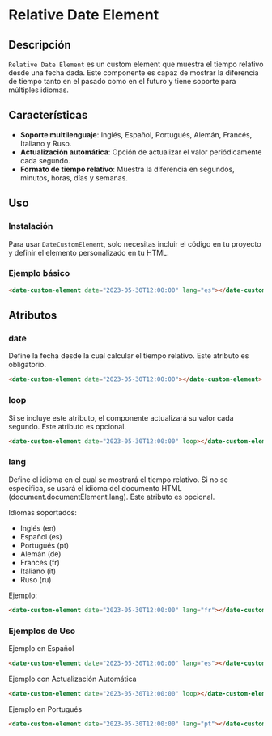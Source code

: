 # Relative Date Element

## Descripción

`Relative Date Element` es un custom element que muestra el tiempo relativo desde una fecha dada. Este componente es capaz de mostrar la diferencia de tiempo tanto en el pasado como en el futuro y tiene soporte para múltiples idiomas.

## Características

- **Soporte multilenguaje**: Inglés, Español, Portugués, Alemán, Francés, Italiano y Ruso.
- **Actualización automática**: Opción de actualizar el valor periódicamente cada segundo.
- **Formato de tiempo relativo**: Muestra la diferencia en segundos, minutos, horas, días y semanas.

## Uso

### Instalación

Para usar `DateCustomElement`, solo necesitas incluir el código en tu proyecto y definir el elemento personalizado en tu HTML.

### Ejemplo básico

```html
<date-custom-element date="2023-05-30T12:00:00" lang="es"></date-custom-element>
````

## Atributos

### date
Define la fecha desde la cual calcular el tiempo relativo. Este atributo es obligatorio.

```html
<date-custom-element date="2023-05-30T12:00:00"></date-custom-element>
```

### loop
Si se incluye este atributo, el componente actualizará su valor cada segundo. Este atributo es opcional.

```html
<date-custom-element date="2023-05-30T12:00:00" loop></date-custom-element>
```

### lang

Define el idioma en el cual se mostrará el tiempo relativo. Si no se especifica, se usará el idioma del documento HTML (document.documentElement.lang). Este atributo es opcional.

Idiomas soportados:

- Inglés (en)
- Español (es)
- Portugués (pt)
- Alemán (de)
- Francés (fr)
- Italiano (it)
- Ruso (ru)

Ejemplo:

```html
<date-custom-element date="2023-05-30T12:00:00" lang="fr"></date-custom-element>
```

### Ejemplos de Uso

Ejemplo en Español
```html
<date-custom-element date="2023-05-30T12:00:00" lang="es"></date-custom-element>
```

Ejemplo con Actualización Automática
```html
<date-custom-element date="2023-05-30T12:00:00" loop></date-custom-element>
```

Ejemplo en Portugués
```html
<date-custom-element date="2023-05-30T12:00:00" lang="pt"></date-custom-element>
```






